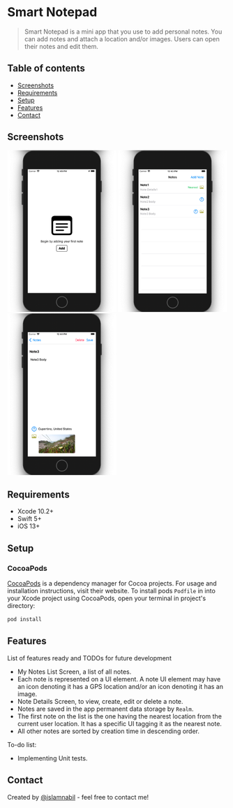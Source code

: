# Smart Notepad
> Smart Notepad is a mini app that you use to add personal notes. You can add notes and attach a location and/or images. Users can open their notes and edit them.

## Table of contents
* [Screenshots](#screenshots)
* [Requirements](#requirements)
* [Setup](#setup)
* [Features](#features)
* [Contact](#contact)


## Screenshots
<img src="https://github.com/islamnabil/SmartNotepad/blob/main/ScreenShots/1.png" width="250" height="370"> <img src="https://github.com/islamnabil/SmartNotepad/blob/main/ScreenShots/2.png" width="250" height="370"> <img src="https://github.com/islamnabil/SmartNotepad/blob/main/ScreenShots/3.png" width="250" height="370"> 

## Requirements
* Xcode 10.2+
* Swift 5+
* iOS 13+

## Setup
### CocoaPods

[CocoaPods](https://cocoapods.org) is a dependency manager for Cocoa projects. For usage and installation instructions, visit their website. To install pods `Podfile` in  into your Xcode project using CocoaPods, open your terminal in project's directory:

```ruby
pod install
```

## Features
List of features ready and TODOs for future development
* My Notes List Screen, a list of all notes.
* Each note is represented on a UI element. A note UI element may have an icon denoting it has a GPS location and/or an icon denoting it has an image.
* Note Details Screen, to view, create, edit or delete a note.
* Notes are saved in the app permanent data storage by `Realm`.
* The first note on the list is the one having the nearest location from the current user location. It has a specific UI tagging it as the nearest note.
* All other notes are sorted by creation time in descending order.

To-do list:
* Implementing Unit tests.

## Contact
Created by [@islamnabil](https://github.com/islamnabil) - feel free to contact me!

